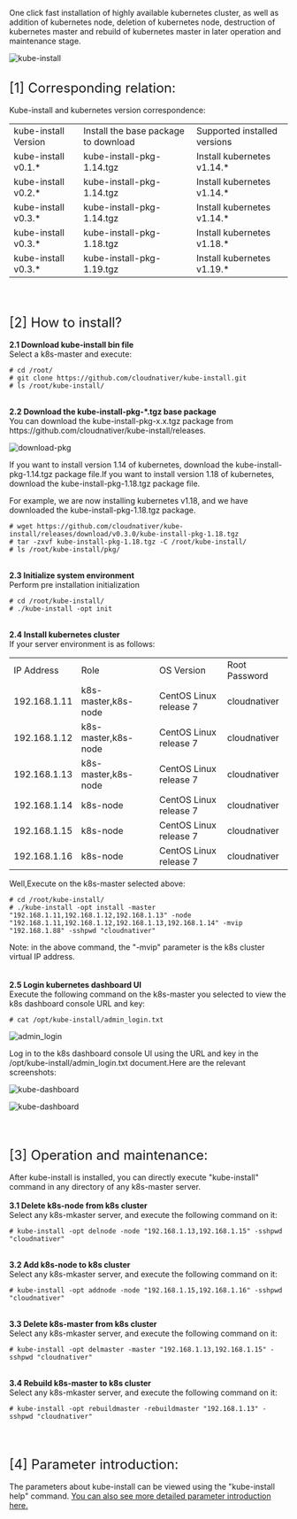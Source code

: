 One click fast installation of highly available kubernetes cluster, as well as addition of kubernetes node, deletion of kubernetes node, destruction of kubernetes master and rebuild of kubernetes master in later operation and maintenance stage.
<br>

![kube-install](docs/images/kube-install-logo.jpg)

<br>
<font size="5">[1] Corresponding relation: </font><br>
<br>
Kube-install and kubernetes version correspondence:
<table>
<tr><td>kube-install Version</td><td>Install the base package to download</td><td>Supported installed versions</td>
<tr><td> kube-install v0.1.* </td><td> kube-install-pkg-1.14.tgz</td><td> Install kubernetes v1.14.* </td></tr>
<tr><td> kube-install v0.2.* </td><td> kube-install-pkg-1.14.tgz</td><td> Install kubernetes v1.14.* </td></tr>
<tr><td> kube-install v0.3.* </td><td> kube-install-pkg-1.14.tgz</td><td> Install kubernetes v1.14.* </td></tr>
<tr><td> kube-install v0.3.* </td><td> kube-install-pkg-1.18.tgz</td><td> Install kubernetes v1.18.* </td></tr>
<tr><td> kube-install v0.3.* </td><td> kube-install-pkg-1.19.tgz</td><td> Install kubernetes v1.19.* </td></tr>
</table>
<br>
<br>
<br>
<font size="5">[2] How to install?</font><br>
<br>
<b>2.1 Download kube-install bin file</b><br>
Select a k8s-master and execute:<br>

```
# cd /root/
# git clone https://github.com/cloudnativer/kube-install.git 
# ls /root/kube-install/
```

<br>
<b>2.2 Download the kube-install-pkg-*.tgz base package</b><br>
You can download the kube-install-pkg-x.x.tgz package from https://github.com/cloudnativer/kube-install/releases. <br>

![download-pkg](docs/images/download-pkg.jpg)

If you want to install version 1.14 of kubernetes, download the kube-install-pkg-1.14.tgz package file.If you want to install version 1.18 of kubernetes, download the kube-install-pkg-1.18.tgz package file.<br>

For example, we are now installing kubernetes v1.18, and we have downloaded the kube-install-pkg-1.18.tgz package.<br>


```
# wget https://github.com/cloudnativer/kube-install/releases/download/v0.3.0/kube-install-pkg-1.18.tgz
# tar -zxvf kube-install-pkg-1.18.tgz -C /root/kube-install/
# ls /root/kube-install/pkg/
```

<br>
<b>2.3 Initialize system environment</b><br>
Perform pre installation initialization<br>

```
# cd /root/kube-install/
# ./kube-install -opt init
```

<br>
<b>2.4 Install kubernetes cluster</b><br>
If your server environment is as follows:<br>
<table>
<tr><td>IP Address</td><td>Role</td><td>OS Version</td><td>Root Password</td></tr>
<tr><td>192.168.1.11</td><td>k8s-master,k8s-node</td><td>CentOS Linux release 7</td><td>cloudnativer</td></tr>
<tr><td>192.168.1.12</td><td>k8s-master,k8s-node</td><td>CentOS Linux release 7</td><td>cloudnativer</td></tr>
<tr><td>192.168.1.13</td><td>k8s-master,k8s-node</td><td>CentOS Linux release 7</td><td>cloudnativer</td></tr>
<tr><td>192.168.1.14</td><td>k8s-node</td><td>CentOS Linux release 7</td><td>cloudnativer</td></tr>
<tr><td>192.168.1.15</td><td>k8s-node</td><td>CentOS Linux release 7</td><td>cloudnativer</td></tr>
<tr><td>192.168.1.16</td><td>k8s-node</td><td>CentOS Linux release 7</td><td>cloudnativer</td></tr>
</table>
Well,Execute on the k8s-master selected above:<br>

```
# cd /root/kube-install/
# ./kube-install -opt install -master "192.168.1.11,192.168.1.12,192.168.1.13" -node "192.168.1.11,192.168.1.12,192.168.1.13,192.168.1.14" -mvip "192.168.1.88" -sshpwd "cloudnativer"
```

Note: in the above command, the "-mvip" parameter is the k8s cluster virtual IP address.
<br>
<br>
<br>
<b>2.5 Login kubernetes dashboard UI</b><br>
Execute the following command on the k8s-master you selected to view the k8s dashboard console URL and key:<br>

```
# cat /opt/kube-install/admin_login.txt
```


![admin_login](docs/images/admin_login.jpg)

Log in to the k8s dashboard console UI using the URL and key in the /opt/kube-install/admin_login.txt document.Here are the relevant screenshots:

![kube-dashboard](docs/images/kube-dashboard1.jpg)


![kube-dashboard](docs/images/kube-dashboard2.jpg)

<br>
<br>
<br>
<font size="5">[3] Operation and maintenance:</font><br>
<br>
After kube-install is installed, you can directly execute "kube-install" command in any directory of any k8s-master server.<br>
<br>
<b>3.1 Delete k8s-node from k8s cluster</b><br>
Select any k8s-mkaster server, and execute the following command on it:<br>

```
# kube-install -opt delnode -node "192.168.1.13,192.168.1.15" -sshpwd "cloudnativer"
```

<br>
<b>3.2 Add k8s-node to k8s cluster</b><br>
Select any k8s-mkaster server, and execute the following command on it:<br>

```
# kube-install -opt addnode -node "192.168.1.15,192.168.1.16" -sshpwd "cloudnativer"
```

<br>
<b>3.3 Delete k8s-master from k8s cluster</b><br>
Select any k8s-mkaster server, and execute the following command on it:<br>

```
# kube-install -opt delmaster -master "192.168.1.13,192.168.1.15" -sshpwd "cloudnativer"
```

<br>
<b>3.4 Rebuild k8s-master to k8s cluster</b><br>
Select any k8s-mkaster server, and execute the following command on it:<br>

```
# kube-install -opt rebuildmaster -rebuildmaster "192.168.1.13" -sshpwd "cloudnativer"
```

<br>
<br>
<br>
<font size="5">[4] Parameter introduction:</font><br>
<br>
The parameters about kube-install can be viewed using the "kube-install help" command. <a href="docs/parameters0.3.md">You can also see more detailed parameter introduction here.</a><br>
<br>
<br>
<br>

